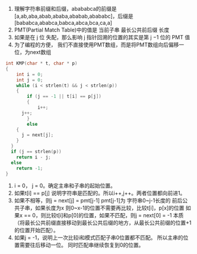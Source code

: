 1. 理解字符串前缀和后缀，abababca的前缀是[a,ab,aba,abab,ababa,ababab,abababc]，后缀是[bababca,ababca,babca,abca,bca,ca,a]
2. PMT(Partial Match Table)中的值是 当前子串 最长公共前后缀 长度
3. 如果是在 j 位 失配，那么影响 j 指针回溯的位置的其实是第 j −1 位的 PMT 值
4. 为了编程的方便， 我们不直接使用PMT数组，而是将PMT数组向后偏移一位，为next数组

```c++
int KMP(char * t, char * p) 
{
	int i = 0; 
	int j = 0;
	while (i < strlen(t) && j < strlen(p))
	{
		if (j == -1 || t[i] == p[j]) 
		{
			i++;
      j++;
		}
	 	else
    {
      j = next[j];
    }
  }
  if (j == strlen(p))
    return i - j;
  else 
    return -1;
}
```
1. i = 0， j = 0。确定主串和子串的起始位置。
2. 如果t[i] == p[j] 说明字符串是匹配的。所以i++,j++。两者位置都向前进1。
3. 如果不相等，则j = next[j] = pmt[j-1]
    pmt[j-1]为 字符串0~j-1长度的 前后公共子串，如果长度为x
    则0~x-1的位置不需要再比较，比较t[i]，p[x]的位置
    如果x == 0，则比较t[i]和p[0]的位置，如果不匹配，则j = next[0] = -1
    本质（将最长公共前缀直接移动到最长公共后缀的地方，从最长公共前缀的位置+1的位置开始匹配）。
4. 如果j = -1，说明上一次比较i和模式匹配子串0位置都不匹配。
    所以主串的位置需要往后移动一位。
    同时匹配串继续恢复到0的位置。


